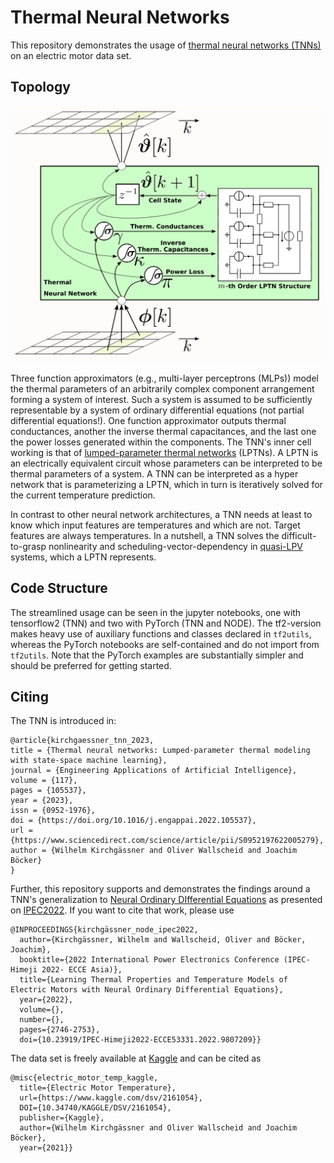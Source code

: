 # Thermal Neural Networks
This repository demonstrates the usage of [thermal neural networks (TNNs)](https://doi.org/10.1016/j.engappai.2022.105537) on an electric motor data set.

## Topology

![](img/topology.png)

Three function approximators (e.g., multi-layer perceptrons (MLPs)) model the thermal parameters of an arbitrarily complex component arrangement forming a system of interest.
Such a system is assumed to be sufficiently representable by a system of ordinary differential equations (not partial differential equations!).
One function approximator outputs thermal conductances, another the inverse thermal capacitances, and the last one the power losses generated within the components.
The TNN's inner cell working is that of [lumped-parameter thermal networks](https://en.wikipedia.org/wiki/Lumped-element_model#Thermal_systems) (LPTNs).
A LPTN is an electrically equivalent circuit whose parameters can be interpreted to be thermal parameters of a system.
A TNN can be interpreted as a hyper network that is parameterizing a LPTN, which in turn is iteratively solved for the current temperature prediction.

In contrast to other neural network architectures, a TNN needs at least to know which input features are temperatures and which are not.
Target features are always temperatures.
In a nutshell, a TNN solves the difficult-to-grasp nonlinearity and scheduling-vector-dependency in [quasi-LPV](https://en.wikipedia.org/wiki/Linear_parameter-varying_control) systems, which a LPTN represents.

## Code Structure

The streamlined usage can be seen in the jupyter notebooks, one with tensorflow2 (TNN) and two with PyTorch (TNN and NODE).
The tf2-version makes heavy use of auxiliary functions and classes declared in `tf2utils`, whereas the PyTorch notebooks are self-contained and do not import from `tf2utils`. 
Note that the PyTorch examples are substantially simpler and should be preferred for getting started.

## Citing

The TNN is introduced in:
```
@article{kirchgaessner_tnn_2023,
title = {Thermal neural networks: Lumped-parameter thermal modeling with state-space machine learning},
journal = {Engineering Applications of Artificial Intelligence},
volume = {117},
pages = {105537},
year = {2023},
issn = {0952-1976},
doi = {https://doi.org/10.1016/j.engappai.2022.105537},
url = {https://www.sciencedirect.com/science/article/pii/S0952197622005279},
author = {Wilhelm Kirchgässner and Oliver Wallscheid and Joachim Böcker}
}
```

Further, this repository supports and demonstrates the findings around a TNN's generalization to [Neural Ordinary DIfferential Equations](https://arxiv.org/abs/1806.07366) as presented on [IPEC2022](https://www.ipec2022.org/index.html). 
If you want to cite that work, please use
```
@INPROCEEDINGS{kirchgässner_node_ipec2022,
  author={Kirchgässner, Wilhelm and Wallscheid, Oliver and Böcker, Joachim},
  booktitle={2022 International Power Electronics Conference (IPEC-Himeji 2022- ECCE Asia)}, 
  title={Learning Thermal Properties and Temperature Models of Electric Motors with Neural Ordinary Differential Equations}, 
  year={2022},
  volume={},
  number={},
  pages={2746-2753},
  doi={10.23919/IPEC-Himeji2022-ECCE53331.2022.9807209}}
```

The data set is freely available at [Kaggle](https://www.kaggle.com/wkirgsn/electric-motor-temperature) and can be cited as
```
@misc{electric_motor_temp_kaggle,
  title={Electric Motor Temperature},
  url={https://www.kaggle.com/dsv/2161054},
  DOI={10.34740/KAGGLE/DSV/2161054},
  publisher={Kaggle}, 
  author={Wilhelm Kirchgässner and Oliver Wallscheid and Joachim Böcker}, 
  year={2021}}
```

